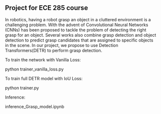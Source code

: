 ## Project for ECE 285 course

In robotics, having a robot grasp an object in a cluttered environment is a challenging problem. With the advent of Convolutional Neural Networks (CNNs) has been proposed to tackle the problem of detecting the right grasp for an object. Several works also combine grasp detection and object detection to predict grasp candidates that are assigned to specific objects in the scene. In our project, we propose to use Detection Transformers(DETR) to perform grasp detection.

To train the network with Vanilla Loss:

python trainer_vanilla_loss.py

To train full DETR model with IoU Loss:

python trainer.py


Inference:

inference_Grasp_model.ipynb
